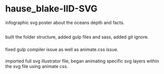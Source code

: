 # hause_blake-IID-SVG
infographic svg poster about the oceans depth and facts. 
##
built the folder structure, added gulp files and sass, added git ignore.
###
fixed gulp compiler issue as well as animate.css issue. 
####
imported full svg illustrator file, began animating specific svg layers within the svg file using animate css. 
